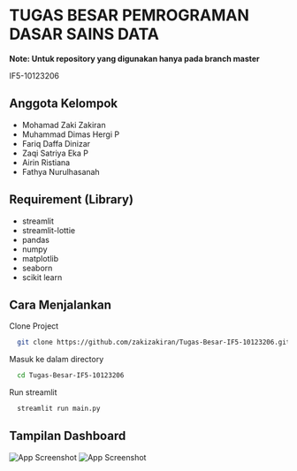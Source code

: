 
# TUGAS BESAR PEMROGRAMAN DASAR SAINS DATA

**Note: Untuk repository yang digunakan hanya pada branch master**

IF5-10123206

## Anggota Kelompok

- Mohamad Zaki Zakiran
- Muhammad Dimas Hergi P
- Fariq Daffa Dinizar
- Zaqi Satriya Eka P
- Airin Ristiana
- Fathya Nurulhasanah

## Requirement (Library)

- streamlit
- streamlit-lottie
- pandas
- numpy
- matplotlib
- seaborn
- scikit learn

## Cara Menjalankan

Clone Project

```bash
  git clone https://github.com/zakizakiran/Tugas-Besar-IF5-10123206.git
```

Masuk ke dalam directory

```bash
  cd Tugas-Besar-IF5-10123206
```

Run streamlit

```bash
  streamlit run main.py
```

## Tampilan Dashboard

![App Screenshot](https://github.com/user-attachments/assets/7b1c1d18-7949-4ba4-9862-bcde0c3c5cdf)
![App Screenshot](https://github.com/user-attachments/assets/a002230f-7307-4acc-95c7-f7d820e7ccd0)


